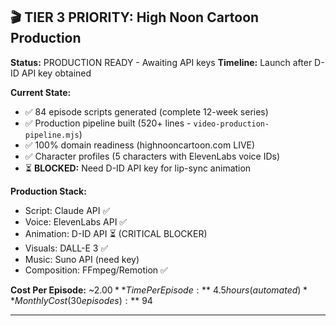 ## 🎬 TIER 3 PRIORITY: High Noon Cartoon Production

**Status:** PRODUCTION READY - Awaiting API keys
**Timeline:** Launch after D-ID API key obtained

**Current State:**

- ✅ 84 episode scripts generated (complete 12-week series)
- ✅ Production pipeline built (520+ lines - `video-production-pipeline.mjs`)
- ✅ 100% domain readiness (highnooncartoon.com LIVE)
- ✅ Character profiles (5 characters with ElevenLabs voice IDs)
- ⏳ **BLOCKED:** Need D-ID API key for lip-sync animation

**Production Stack:**

- Script: Claude API ✅
- Voice: ElevenLabs API ✅
- Animation: D-ID API ⏳ (CRITICAL BLOCKER)
- Visuals: DALL-E 3 ✅
- Music: Suno API (need key)
- Composition: FFmpeg/Remotion ✅

**Cost Per Episode:** ~$2.00
**Time Per Episode:** ~4.5 hours (automated)
**Monthly Cost (30 episodes):** ~$94

---
